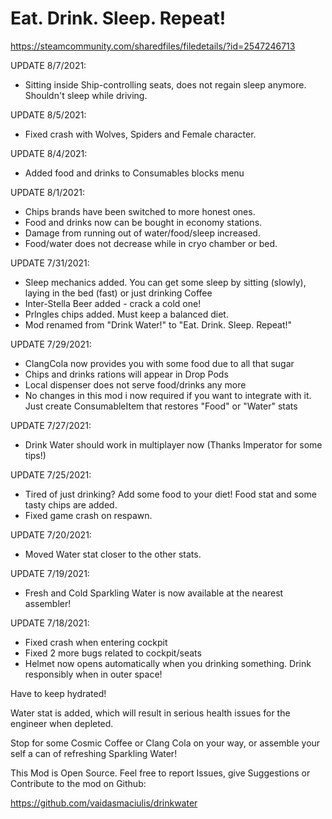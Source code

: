# Eat. Drink. Sleep. Repeat!
https://steamcommunity.com/sharedfiles/filedetails/?id=2547246713

UPDATE 8/7/2021:

- Sitting inside Ship-controlling seats, does not regain sleep anymore. Shouldn't sleep while driving.

UPDATE 8/5/2021:

- Fixed crash with Wolves, Spiders and Female character.

UPDATE 8/4/2021:

- Added food and drinks to Consumables blocks menu

UPDATE 8/1/2021:

- Chips brands have been switched to more honest ones.
- Food and drinks now can be bought in economy stations.
- Damage from running out of water/food/sleep increased.
- Food/water does not decrease while in cryo chamber or bed.

UPDATE 7/31/2021:

- Sleep mechanics added. You can get some sleep by sitting (slowly), laying in the bed (fast) or just drinking Coffee
- Inter-Stella Beer added - crack a cold one!
- Prlngles chips added. Must keep a balanced diet.
- Mod renamed from "Drink Water!" to "Eat. Drink. Sleep. Repeat!"

UPDATE 7/29/2021:

- ClangCola now provides you with some food due to all that sugar
- Chips and drinks rations will appear in Drop Pods
- Local dispenser does not serve food/drinks any more
- No changes in this mod i now required if you want to integrate with it. Just create ConsumableItem that restores "Food" or "Water" stats

UPDATE 7/27/2021:

- Drink Water should work in multiplayer now (Thanks Imperator for some tips!)

UPDATE 7/25/2021:

- Tired of just drinking? Add some food to your diet! Food stat and some tasty chips are added.
- Fixed game crash on respawn.

UPDATE 7/20/2021:

- Moved Water stat closer to the other stats.

UPDATE 7/19/2021:

- Fresh and Cold Sparkling Water is now available at the nearest assembler!

UPDATE 7/18/2021:

- Fixed crash when entering cockpit
- Fixed 2 more bugs related to cockpit/seats
- Helmet now opens automatically when you drinking something. Drink responsibly when in outer space!


Have to keep hydrated!


Water stat is added, which will result in serious health issues for the engineer when depleted.

Stop for some Cosmic Coffee or Clang Cola on your way, or assemble your self a can of refreshing Sparkling Water!


This Mod is Open Source. Feel free to report Issues, give Suggestions or Contribute to the mod on Github:

https://github.com/vaidasmaciulis/drinkwater
